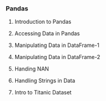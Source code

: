###   Pandas  ###

1. Introduction to Pandas 

2. Accessing Data in Pandas

3. Manipulating Data in DataFrame-1

4. Manipulating Data in DataFrame-2

5. Handing NAN

6. Handling Strings in Data

7. Intro to Titanic Dataset
